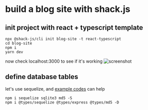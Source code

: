 # build a blog site with shack.js

## init project with react + typescript template

```
npx @shack-js/cli init blog-site -t react-typescript
cd blog-site
npm i
yarn dev 
```
now check localhost:3000 to see if it's working
![screenshot](../../images/inital.jpg)

## define database tables

let's use sequelize, and [example codes](https://github.com/shack-js/shack.js/tree/main/examples/react-sequelize) can help

```
npm i sequelize sqlite3 md5 -S
npm i @types/sequelize @types/express @types/md5 -D
```
